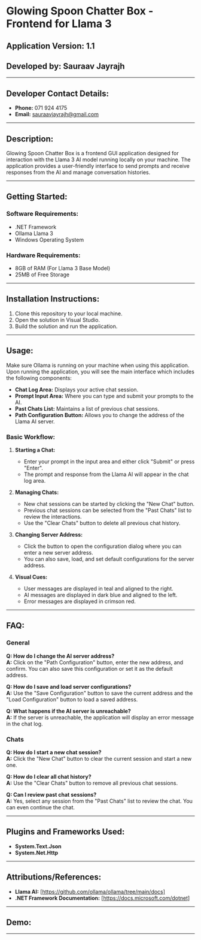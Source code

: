 # Glowing Spoon Chatter Box - Frontend for Llama 3

## Application Version: 1.1
## Developed by: Sauraav Jayrajh

---

## Developer Contact Details:

- **Phone:** 071 924 4175
- **Email:** sauraavjayrajh@gmail.com

---

## Description:

Glowing Spoon Chatter Box is a frontend GUI application designed for interaction with the Llama 3 AI model running locally on your machine. The application provides a user-friendly interface to send prompts and receive responses from the AI and manage conversation histories.

---

## Getting Started:

### Software Requirements:
- .NET Framework
- Ollama Llama 3
- Windows Operating System

### Hardware Requirements:
- 8GB of RAM (For Llama 3 Base Model)
- 25MB of Free Storage

---

## Installation Instructions:

1. Clone this repository to your local machine.
2. Open the solution in Visual Studio.
3. Build the solution and run the application.

---

## Usage:

Make sure Ollama is running on your machine when using this application. 
Upon running the application, you will see the main interface which includes the following components:

- **Chat Log Area:** Displays your active chat session.
- **Prompt Input Area:** Where you can type and submit your prompts to the AI.
- **Past Chats List:** Maintains a list of previous chat sessions.
- **Path Configuration Button:** Allows you to change the address of the Llama AI server.

### Basic Workflow:

1. **Starting a Chat:**
   - Enter your prompt in the input area and either click "Submit" or press "Enter".
   - The prompt and response from the Llama AI will appear in the chat log area.

2. **Managing Chats:**
   - New chat sessions can be started by clicking the "New Chat" button.
   - Previous chat sessions can be selected from the "Past Chats" list to review the interactions.
   - Use the "Clear Chats" button to delete all previous chat history.

3. **Changing Server Address:**
   - Click the button to open the configuration dialog where you can enter a new server address.
   - You can also save, load, and set default configurations for the server address.

4. **Visual Cues:**
   - User messages are displayed in teal and aligned to the right.
   - AI messages are displayed in dark blue and aligned to the left.
   - Error messages are displayed in crimson red.

---

## FAQ:

### General

**Q: How do I change the AI server address?**  
**A:** Click on the "Path Configuration" button, enter the new address, and confirm. You can also save this configuration or set it as the default address.

**Q: How do I save and load server configurations?**  
**A:** Use the "Save Configuration" button to save the current address and the "Load Configuration" button to load a saved address.

**Q: What happens if the AI server is unreachable?**  
**A:** If the server is unreachable, the application will display an error message in the chat log.

### Chats

**Q: How do I start a new chat session?**  
**A:** Click the "New Chat" button to clear the current session and start a new one.

**Q: How do I clear all chat history?**  
**A:** Use the "Clear Chats" button to remove all previous chat sessions.

**Q: Can I review past chat sessions?**  
**A:** Yes, select any session from the "Past Chats" list to review the chat. You can even continue the chat.

---

## Plugins and Frameworks Used:

- **System.Text.Json**
- **System.Net.Http**

---

## Attributions/References:

- **Llama AI:** [https://github.com/ollama/ollama/tree/main/docs]
- **.NET Framework Documentation:** [https://docs.microsoft.com/dotnet]

---

## Demo:



---